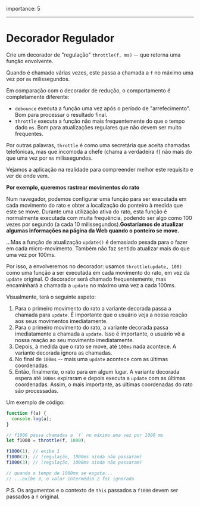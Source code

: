 importance: 5

---

# Decorador Regulador

Crie um decorador de "regulação" `throttle(f, ms)` -- que retorna uma função envolvente.

Quando é chamado várias vezes, este passa a chamada a `f` no máximo uma vez por `ms` milissegundos.

Em comparação com o decorador de redução, o comportamento é completamente diferente:
- `debounce` executa a função uma vez após o período de "arrefecimento". Bom para processar o resultado final.
- `throttle` executa a função não mais frequentemente do que o tempo dado `ms`. Bom para atualizações regulares que não devem ser muito frequentes.

Por outras palavras, `throttle` é como uma secretária que aceita chamadas telefónicas, mas que incomoda a chefe (chama a verdadeira `f`) não mais do que uma vez por `ms` milissegundos.

Vejamos a aplicação na realidade para compreender melhor este requisito e ver de onde vem.

**Por exemplo, queremos rastrear movimentos do rato**

Num navegador, podemos configurar uma função para ser executada em cada movimento do rato e obter a localização do ponteiro à medida que este se move. Durante uma utilização ativa do rato, esta função é normalmente executada com muita frequência, podendo ser algo como 100 vezes por segundo (a cada 10 milissegundos).**Gostaríamos de atualizar algumas informações na página da Web quando o ponteiro se move.**

...Mas a função de atualização `update()` é demasiado pesada para o fazer em cada micro-movimento. Também não faz sentido atualizar mais do que uma vez por 100ms.

Por isso, a envolveremos no decorador: usamos `throttle(update, 100)` como uma função a ser executada em cada movimento do rato, em vez da `update` original. O decorador será chamado frequentemente, mas encaminhará a chamada a `update` no máximo uma vez a cada 100ms.

Visualmente, terá o seguinte aspeto:

1. Para o primeiro movimento do rato a variante decorada passa a chamada para `update`. É importante que o usuário veja a nossa reação aos seus movimentos imediatamente.
1. Para o primeiro movimento do rato, a variante decorada passa imediatamente a chamada a `update`. Isso é importante, o usuário vê a nossa reação ao seu movimento imediatamente.
2. Depois, à medida que o rato se move, até `100ms` nada acontece. A variante decorada ignora as chamadas.
3. No final de `100ms` -- mais uma `update` acontece com as últimas coordenadas.
4. Então, finalmente, o rato para em algum lugar. A variante decorada espera até `100ms` expiraram e depois executa a `update` com as últimas coordenadas. Assim, o mais importante, as últimas coordenadas do rato são processadas.


Um exemplo de código:

```js
function f(a) {
  console.log(a);
}

// f1000 passa chamadas a `f` no máximo uma vez por 1000 ms
let f1000 = throttle(f, 1000);

f1000(1); // exibe 1
f1000(2); // (regulação, 1000ms ainda não passaram)
f1000(3); // (regulação, 1000ms ainda não passaram)

// quando o tempo de 1000ms se esgota...
// ...exibe 3, o valor intermédio 2 foi ignorado
```

P.S. Os argumentos e o contexto de `this` passados a `f1000` devem ser passados a `f` original.
